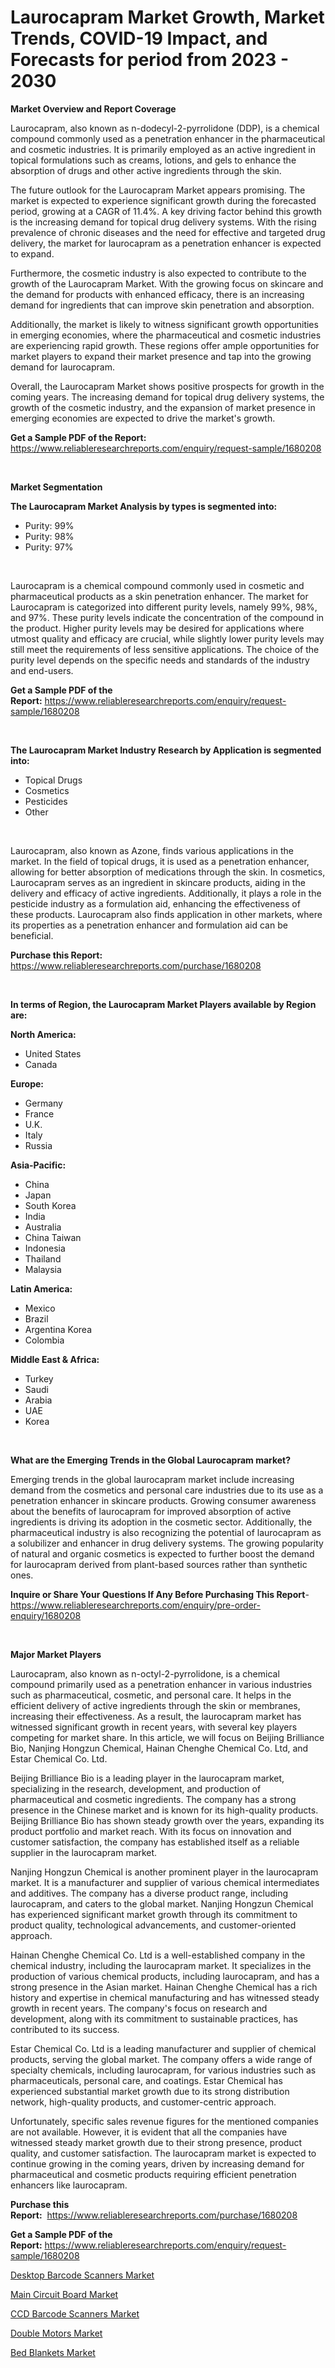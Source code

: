 <p><h1>Laurocapram Market Growth, Market Trends, COVID-19 Impact, and Forecasts for period from 2023 - 2030</h1></p><p><strong>Market Overview and Report Coverage</strong></p>
<p><p>Laurocapram, also known as n-dodecyl-2-pyrrolidone (DDP), is a chemical compound commonly used as a penetration enhancer in the pharmaceutical and cosmetic industries. It is primarily employed as an active ingredient in topical formulations such as creams, lotions, and gels to enhance the absorption of drugs and other active ingredients through the skin.</p><p>The future outlook for the Laurocapram Market appears promising. The market is expected to experience significant growth during the forecasted period, growing at a CAGR of 11.4%. A key driving factor behind this growth is the increasing demand for topical drug delivery systems. With the rising prevalence of chronic diseases and the need for effective and targeted drug delivery, the market for laurocapram as a penetration enhancer is expected to expand.</p><p>Furthermore, the cosmetic industry is also expected to contribute to the growth of the Laurocapram Market. With the growing focus on skincare and the demand for products with enhanced efficacy, there is an increasing demand for ingredients that can improve skin penetration and absorption.</p><p>Additionally, the market is likely to witness significant growth opportunities in emerging economies, where the pharmaceutical and cosmetic industries are experiencing rapid growth. These regions offer ample opportunities for market players to expand their market presence and tap into the growing demand for laurocapram.</p><p>Overall, the Laurocapram Market shows positive prospects for growth in the coming years. The increasing demand for topical drug delivery systems, the growth of the cosmetic industry, and the expansion of market presence in emerging economies are expected to drive the market's growth.</p></p>
<p><strong>Get a Sample PDF of the Report:</strong> <a href="https://www.reliableresearchreports.com/enquiry/request-sample/1680208">https://www.reliableresearchreports.com/enquiry/request-sample/1680208</a></p>
<p>&nbsp;</p>
<p><strong>Market Segmentation</strong></p>
<p><strong>The Laurocapram Market Analysis by types is segmented into:</strong></p>
<p><ul><li>Purity: 99%</li><li>Purity: 98%</li><li>Purity: 97%</li></ul></p>
<p>&nbsp;</p>
<p><p>Laurocapram is a chemical compound commonly used in cosmetic and pharmaceutical products as a skin penetration enhancer. The market for Laurocapram is categorized into different purity levels, namely 99%, 98%, and 97%. These purity levels indicate the concentration of the compound in the product. Higher purity levels may be desired for applications where utmost quality and efficacy are crucial, while slightly lower purity levels may still meet the requirements of less sensitive applications. The choice of the purity level depends on the specific needs and standards of the industry and end-users.</p></p>
<p><strong>Get a Sample PDF of the Report:</strong>&nbsp;<a href="https://www.reliableresearchreports.com/enquiry/request-sample/1680208">https://www.reliableresearchreports.com/enquiry/request-sample/1680208</a></p>
<p>&nbsp;</p>
<p><strong>The Laurocapram Market Industry Research by Application is segmented into:</strong></p>
<p><ul><li>Topical Drugs</li><li>Cosmetics</li><li>Pesticides</li><li>Other</li></ul></p>
<p>&nbsp;</p>
<p><p>Laurocapram, also known as Azone, finds various applications in the market. In the field of topical drugs, it is used as a penetration enhancer, allowing for better absorption of medications through the skin. In cosmetics, Laurocapram serves as an ingredient in skincare products, aiding in the delivery and efficacy of active ingredients. Additionally, it plays a role in the pesticide industry as a formulation aid, enhancing the effectiveness of these products. Laurocapram also finds application in other markets, where its properties as a penetration enhancer and formulation aid can be beneficial.</p></p>
<p><strong>Purchase this Report:</strong>&nbsp; <a href="https://www.reliableresearchreports.com/purchase/1680208">https://www.reliableresearchreports.com/purchase/1680208</a></p>
<p>&nbsp;</p>
<p><strong>In terms of Region, the Laurocapram Market Players available by Region are:</strong></p>
<p>
    <p> <strong> North America: </strong>
        <ul>
            <li>United States</li>
            <li>Canada</li>
        </ul>
        </p> 
    <p> <strong> Europe: </strong>
        <ul>
            <li>Germany</li>
            <li>France</li>
            <li>U.K.</li>
            <li>Italy</li>
            <li>Russia</li>
        </ul>
        </p> 
    <p> <strong> Asia-Pacific: </strong>
        <ul>
            <li>China</li>
            <li>Japan</li>
            <li>South Korea</li>
            <li>India</li>
            <li>Australia</li>
            <li>China Taiwan</li>
            <li>Indonesia</li>
            <li>Thailand</li>
            <li>Malaysia</li>
        </ul>
        </p> 
    <p> <strong> Latin America: </strong>
        <ul>
            <li>Mexico</li>
            <li>Brazil</li>
            <li>Argentina Korea</li>
            <li>Colombia</li>
        </ul>
        </p> 
    <p> <strong> Middle East & Africa: </strong>
        <ul>
            <li>Turkey</li>
            <li>Saudi</li>
            <li>Arabia</li>
            <li>UAE</li>
            <li>Korea</li>
        </ul>
    </p>
    </p>
<p>&nbsp;</p>
<p><strong>What are the Emerging Trends in the Global Laurocapram market?</strong></p>
<p><p>Emerging trends in the global laurocapram market include increasing demand from the cosmetics and personal care industries due to its use as a penetration enhancer in skincare products. Growing consumer awareness about the benefits of laurocapram for improved absorption of active ingredients is driving its adoption in the cosmetic sector. Additionally, the pharmaceutical industry is also recognizing the potential of laurocapram as a solubilizer and enhancer in drug delivery systems. The growing popularity of natural and organic cosmetics is expected to further boost the demand for laurocapram derived from plant-based sources rather than synthetic ones.</p></p>
<p><strong>Inquire or Share Your Questions If Any Before Purchasing This Report</strong>- <a href="https://www.reliableresearchreports.com/enquiry/pre-order-enquiry/1680208">https://www.reliableresearchreports.com/enquiry/pre-order-enquiry/1680208</a></p>
<p>&nbsp;</p>
<p><strong>Major Market Players</strong></p>
<p><p>Laurocapram, also known as n-octyl-2-pyrrolidone, is a chemical compound primarily used as a penetration enhancer in various industries such as pharmaceutical, cosmetic, and personal care. It helps in the efficient delivery of active ingredients through the skin or membranes, increasing their effectiveness. As a result, the laurocapram market has witnessed significant growth in recent years, with several key players competing for market share. In this article, we will focus on Beijing Brilliance Bio, Nanjing Hongzun Chemical, Hainan Chenghe Chemical Co. Ltd, and Estar Chemical Co. Ltd.</p><p>Beijing Brilliance Bio is a leading player in the laurocapram market, specializing in the research, development, and production of pharmaceutical and cosmetic ingredients. The company has a strong presence in the Chinese market and is known for its high-quality products. Beijing Brilliance Bio has shown steady growth over the years, expanding its product portfolio and market reach. With its focus on innovation and customer satisfaction, the company has established itself as a reliable supplier in the laurocapram market.</p><p>Nanjing Hongzun Chemical is another prominent player in the laurocapram market. It is a manufacturer and supplier of various chemical intermediates and additives. The company has a diverse product range, including laurocapram, and caters to the global market. Nanjing Hongzun Chemical has experienced significant market growth through its commitment to product quality, technological advancements, and customer-oriented approach.</p><p>Hainan Chenghe Chemical Co. Ltd is a well-established company in the chemical industry, including the laurocapram market. It specializes in the production of various chemical products, including laurocapram, and has a strong presence in the Asian market. Hainan Chenghe Chemical has a rich history and expertise in chemical manufacturing and has witnessed steady growth in recent years. The company's focus on research and development, along with its commitment to sustainable practices, has contributed to its success.</p><p>Estar Chemical Co. Ltd is a leading manufacturer and supplier of chemical products, serving the global market. The company offers a wide range of specialty chemicals, including laurocapram, for various industries such as pharmaceuticals, personal care, and coatings. Estar Chemical has experienced substantial market growth due to its strong distribution network, high-quality products, and customer-centric approach.</p><p>Unfortunately, specific sales revenue figures for the mentioned companies are not available. However, it is evident that all the companies have witnessed steady market growth due to their strong presence, product quality, and customer satisfaction. The laurocapram market is expected to continue growing in the coming years, driven by increasing demand for pharmaceutical and cosmetic products requiring efficient penetration enhancers like laurocapram.</p></p>
<p><strong>Purchase this Report:</strong>&nbsp;&nbsp;<a href="https://www.reliableresearchreports.com/purchase/1680208">https://www.reliableresearchreports.com/purchase/1680208</a></p>
<p></p>
<p><strong>Get a Sample PDF of the Report:</strong>&nbsp;<a href="https://www.reliableresearchreports.com/enquiry/request-sample/1680208">https://www.reliableresearchreports.com/enquiry/request-sample/1680208</a></p>
<p><p><a href="https://medium.com/@zitakuvalis/desktop-barcode-scanners-market-outlook-industry-overview-and-forecast-2023-to-2030-5f60d2a65203">Desktop Barcode Scanners Market</a></p><p><a href="https://medium.com/@aureliarice2023/decoding-main-circuit-board-market-metrics-market-share-trends-and-growth-patterns-e074f952c732">Main Circuit Board Market</a></p><p><a href="https://medium.com/@ashleyhills1920/ccd-barcode-scanners-market-size-market-outlook-and-market-forecast-2023-to-2030-c495d051526d">CCD Barcode Scanners Market</a></p><p><a href="https://medium.com/@serenaframi/double-motors-market-analysis-and-sze-forecasted-for-period-from-2023-to-2030-e89ac76423f4">Double Motors Market</a></p><p><a href="https://medium.com/@robbleannon/bed-blankets-market-trends-forecast-and-competitive-analysis-to-2030-17853bdd2308">Bed Blankets Market</a></p></p>